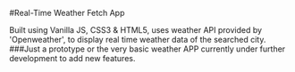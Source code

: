 #Real-Time Weather Fetch App

Built using Vanilla JS, CSS3 & HTML5, uses weather API provided by 'Openweather', to display real time weather data of the searched city.
###Just a prototype or the very basic weather APP currently under further development to add new features.
